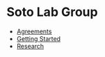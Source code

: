 # Soto Lab Group

* [Agreements](agreements.md)
* [Getting Started](getting-started.md)
* [Research](research.md)
